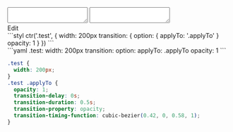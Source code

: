 <div data-size="225" class="code-cont" data-example="applyTo">
    <div class="code">
        <div class="code-wrap">
            <textarea id="stylus"></textarea>
            <textarea id="css"></textarea>
            <div class="edit-code">
                <span>Edit</span>
            </div>
        </div>
    </div>
</div>

<div data-size="225" data-examples="stylus"></div>
```styl
ctr('.test', {
  width: 200px
  transition: {
    option: {
      applyTo: '.applyTo'
    }
    opacity: 1
  }
})
```

<div data-size="225" data-examples="yaml"></div>
```yaml
.test:
  width: 200px
  transition:
    option:
      applyTo: .applyTo
    opacity: 1
```

```css
.test {
  width: 200px;
}
.test .applyTo {
  opacity: 1;
  transition-delay: 0s;
  transition-duration: 0.5s;
  transition-property: opacity;
  transition-timing-function: cubic-bezier(0.42, 0, 0.58, 1);
}
```
<div class="cf"></div>
